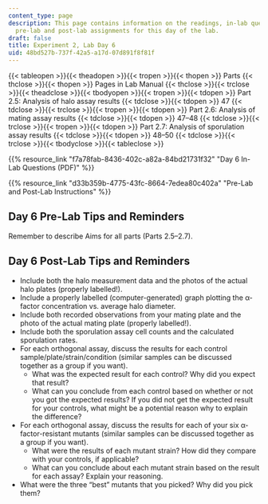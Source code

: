 ```yaml
---
content_type: page
description: This page contains information on the readings, in-lab questions, and
  pre-lab and post-lab assignments for this day of the lab.
draft: false
title: Experiment 2, Lab Day 6
uid: 48bd527b-737f-42a5-a17d-07d891f8f81f
---
```

{{< tableopen >}}{{< theadopen >}}{{< tropen >}}{{< thopen >}}
Parts
{{< thclose >}}{{< thopen >}}
Pages in Lab Manual
{{< thclose >}}{{< trclose >}}{{< theadclose >}}{{< tbodyopen >}}{{< tropen >}}{{< tdopen >}}
Part 2.5: Analysis of halo assay results
{{< tdclose >}}{{< tdopen >}}
47
{{< tdclose >}}{{< trclose >}}{{< tropen >}}{{< tdopen >}}
Part 2.6: Analysis of mating assay results
{{< tdclose >}}{{< tdopen >}}
47–48
{{< tdclose >}}{{< trclose >}}{{< tropen >}}{{< tdopen >}}
Part 2.7: Analysis of sporulation assay results
{{< tdclose >}}{{< tdopen >}}
48–50
{{< tdclose >}}{{< trclose >}}{{< tbodyclose >}}{{< tableclose >}}

{{% resource_link "f7a78fab-8436-402c-a82a-84bd21731f32" "Day 6 In-Lab Questions (PDF)" %}}

{{% resource_link "d33b359b-4775-43fc-8664-7edea80c402a" "Pre-Lab and Post-Lab Instructions" %}}

## Day 6 Pre-Lab Tips and Reminders

Remember to describe Aims for all parts (Parts 2.5–2.7).

## Day 6 Post-Lab Tips and Reminders

- Include both the halo measurement data and the photos of the actual halo plates (properly labelled!).
- Include a properly labelled (computer-generated) graph plotting the α-factor concentration vs. average halo diameter.
- Include both recorded observations from your mating plate and the photo of the actual mating plate (properly labelled!).
- Include both the sporulation assay cell counts and the calculated sporulation rates.
- For each orthogonal assay, discuss the results for each control sample/plate/strain/condition (similar samples can be discussed together as a group if you want).
    - What was the expected result for each control? Why did you expect that result?
    - What can you conclude from each control based on whether or not you got the expected results? If you did not get the expected result for your controls, what might be a potential reason why to explain the difference?
- For each orthogonal assay, discuss the results for each of your six α-factor-resistant mutants (similar samples can be discussed together as a group if you want).
    - What were the results of each mutant strain? How did they compare with your controls, if applicable?
    - What can you conclude about each mutant strain based on the result for each assay? Explain your reasoning.
- What were the three “best” mutants that you picked? Why did you pick them?